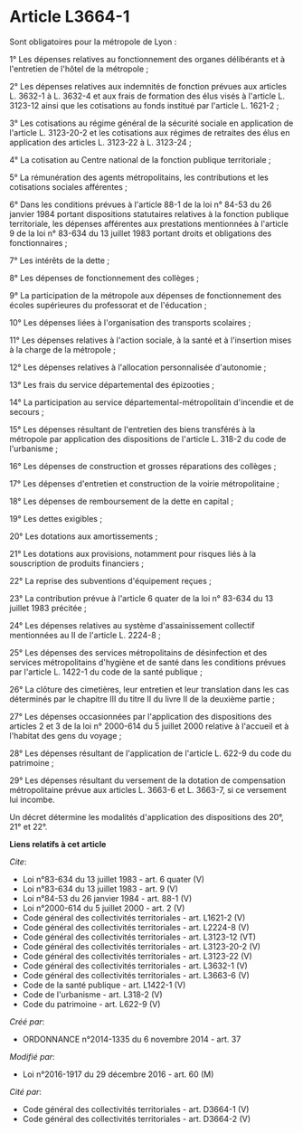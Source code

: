 # Article L3664-1

Sont obligatoires pour la métropole de Lyon : 

1° Les dépenses relatives au fonctionnement des organes délibérants et à l'entretien de l'hôtel de la métropole ; 

2° Les dépenses relatives aux indemnités de fonction prévues aux articles L. 3632-1 à L. 3632-4 et aux frais de formation des
élus visés à l'article L. 3123-12 ainsi que les cotisations au fonds institué par l'article L. 1621-2 ; 

3° Les cotisations au régime général de la sécurité sociale en application de l'article L. 3123-20-2 et les cotisations aux
régimes de retraites des élus en application des articles L. 3123-22 à L. 3123-24 ; 

4° La cotisation au Centre national de la fonction publique territoriale ; 

5° La rémunération des agents métropolitains, les contributions et les cotisations sociales afférentes ; 

6° Dans les conditions prévues à l'article 88-1 de la loi n° 84-53 du 26 janvier 1984 portant dispositions statutaires
relatives à la fonction publique territoriale, les dépenses afférentes aux prestations mentionnées à l'article 9 de la loi n°
83-634 du 13 juillet 1983 portant droits et obligations des fonctionnaires ; 

7° Les intérêts de la dette ; 

8° Les dépenses de fonctionnement des collèges ; 

9° La participation de la métropole aux dépenses de fonctionnement des écoles supérieures du professorat et de l'éducation ; 

10° Les dépenses liées à l'organisation des transports scolaires ; 

11° Les dépenses relatives à l'action sociale, à la santé et à l'insertion mises à la charge de la métropole ; 

12° Les dépenses relatives à l'allocation personnalisée d'autonomie ; 

13° Les frais du service départemental des épizooties ; 

14° La participation au service départemental-métropolitain d'incendie et de secours ; 

15° Les dépenses résultant de l'entretien des biens transférés à la métropole par application des dispositions de l'article
L. 318-2 du code de l'urbanisme ; 

16° Les dépenses de construction et grosses réparations des collèges ; 

17° Les dépenses d'entretien et construction de la voirie métropolitaine ; 

18° Les dépenses de remboursement de la dette en capital ; 

19° Les dettes exigibles ; 

20° Les dotations aux amortissements ; 

21° Les dotations aux provisions, notamment pour risques liés à la souscription de produits financiers ; 

22° La reprise des subventions d'équipement reçues ; 

23° La contribution prévue à l'article 6 quater de la loi n° 83-634 du 13 juillet 1983 précitée ; 

24° Les dépenses relatives au système d'assainissement collectif mentionnées au II de l'article L. 2224-8 ; 

25° Les dépenses des services métropolitains de désinfection et des services métropolitains d'hygiène et de santé dans les
conditions prévues par l'article L. 1422-1 du code de la santé publique ; 

26° La clôture des cimetières, leur entretien et leur translation dans les cas déterminés par le chapitre III du titre II du
livre II de la deuxième partie ; 

27° Les dépenses occasionnées par l'application des dispositions des articles 2 et 3 de la loi n° 2000-614 du 5 juillet 2000
relative à l'accueil et à l'habitat des gens du voyage ; 

28° Les dépenses résultant de l'application de l'article L. 622-9 du code du patrimoine ; 

29° Les dépenses résultant du versement de la dotation de compensation métropolitaine prévue aux articles L. 3663-6 et L.
3663-7, si ce versement lui incombe. 

Un décret détermine les modalités d'application des dispositions des 20°, 21° et 22°.

**Liens relatifs à cet article**

_Cite_:

  - Loi n°83-634 du 13 juillet 1983 - art. 6 quater (V)
  - Loi n°83-634 du 13 juillet 1983 - art. 9 (V)
  - Loi n°84-53 du 26 janvier 1984 - art. 88-1 (V)
  - Loi n°2000-614 du 5 juillet 2000 - art. 2 (V)
  - Code général des collectivités territoriales - art. L1621-2 (V)
  - Code général des collectivités territoriales - art. L2224-8 (V)
  - Code général des collectivités territoriales - art. L3123-12 (VT)
  - Code général des collectivités territoriales - art. L3123-20-2 (V)
  - Code général des collectivités territoriales - art. L3123-22 (V)
  - Code général des collectivités territoriales - art. L3632-1 (V)
  - Code général des collectivités territoriales - art. L3663-6 (V)
  - Code de la santé publique - art. L1422-1 (V)
  - Code de l'urbanisme - art. L318-2 (V)
  - Code du patrimoine - art. L622-9 (V)

_Créé par_:

  - ORDONNANCE n°2014-1335 du 6 novembre 2014 - art. 37

_Modifié par_:

  - Loi n°2016-1917 du 29 décembre 2016 - art. 60 (M)

_Cité par_:

  - Code général des collectivités territoriales - art. D3664-1 (V)
  - Code général des collectivités territoriales - art. D3664-2 (V)
